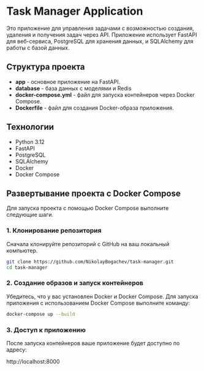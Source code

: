 # Task Manager Application

Это приложение для управления задачами с возможностью создания, удаления и получения задач через API. Приложение использует FastAPI для веб-сервиса, PostgreSQL для хранения данных, и SQLAlchemy для работы с базой данных.

## Структура проекта

- **app** - основное приложение на FastAPI.
- **database** - база данных с моделями и Redis
- **docker-compose.yml** - файл для запуска контейнеров через Docker Compose.
- **Dockerfile** - файл для создания Docker-образа приложения.

## Технологии

- Python 3.12
- FastAPI
- PostgreSQL
- SQLAlchemy
- Docker
- Docker Compose

## Развертывание проекта с Docker Compose

Для запуска проекта с помощью Docker Compose выполните следующие шаги.

### 1. Клонирование репозитория

Сначала клонируйте репозиторий с GitHub на ваш локальный компьютер.

```bash
git clone https://github.com/NikolayBogachev/task-manager.git
cd task-manager
```

### 2. Создание образов и запуск контейнеров

Убедитесь, что у вас установлен Docker и Docker Compose. Для запуска приложения с использованием Docker Compose выполните команду:


```bash
docker-compose up --build
```

### 3. Доступ к приложению

После запуска контейнеров ваше приложение будет доступно по адресу:

http://localhost:8000